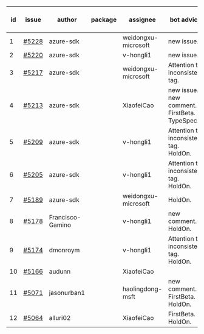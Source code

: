 | id | issue | author | package | assignee | bot advice | created date of issue | target release date | date from target |
| ------ | ------ | ------ | ------ | ------ | ------ | ------ | ------ | :-----: |
| 1 | [#5228](https://github.com/Azure/sdk-release-request/issues/5228) | azure-sdk |  | weidongxu-microsoft | new issue. | 05-23 | 06-21 |  |
| 2 | [#5220](https://github.com/Azure/sdk-release-request/issues/5220) | azure-sdk |  | v-hongli1 | new issue. | 05-22 | 06-21 |  |
| 3 | [#5217](https://github.com/Azure/sdk-release-request/issues/5217) | azure-sdk |  | weidongxu-microsoft | Attention to inconsistent tag. | 05-21 | 06-21 |  |
| 4 | [#5213](https://github.com/Azure/sdk-release-request/issues/5213) | azure-sdk |  | XiaofeiCao | new issue. new comment. FirstBeta. TypeSpec. | 05-21 | 06-21 |  |
| 5 | [#5209](https://github.com/Azure/sdk-release-request/issues/5209) | azure-sdk |  | v-hongli1 | Attention to inconsistent tag. HoldOn. | 05-15 | 06-21 |  |
| 6 | [#5205](https://github.com/Azure/sdk-release-request/issues/5205) | azure-sdk |  | v-hongli1 | Attention to inconsistent tag. HoldOn. | 05-15 | 06-21 |  |
| 7 | [#5189](https://github.com/Azure/sdk-release-request/issues/5189) | azure-sdk |  | weidongxu-microsoft | HoldOn. | 05-08 | 06-21 |  |
| 8 | [#5178](https://github.com/Azure/sdk-release-request/issues/5178) | Francisco-Gamino |  | v-hongli1 | new comment. HoldOn. | 05-02 | fail to get. |  |
| 9 | [#5174](https://github.com/Azure/sdk-release-request/issues/5174) | dmonroym |  | v-hongli1 | Attention to inconsistent tag. HoldOn. | 04-30 | 05-24 |  |
| 10 | [#5166](https://github.com/Azure/sdk-release-request/issues/5166) | audunn |  | XiaofeiCao |  | 04-29 | 05-24 |  |
| 11 | [#5071](https://github.com/Azure/sdk-release-request/issues/5071) | jasonurban1 |  | haolingdong-msft | new comment. FirstBeta. HoldOn. | 03-22 | 05-24 |  |
| 12 | [#5064](https://github.com/Azure/sdk-release-request/issues/5064) | alluri02 |  | XiaofeiCao | FirstBeta. HoldOn. | 03-20 | 05-24 |  |
